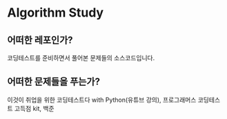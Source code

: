 # Algorithm Study

## 어떠한 레포인가?
코딩테스트를 준비하면서 풀어본 문제들의 소스코드입니다.

## 어떠한 문제들을 푸는가?
이것이 취업을 위한 코딩테스트다 with Python(유튜브 강의), 프로그래머스 코딩테스트 고득점 kit, 백준
